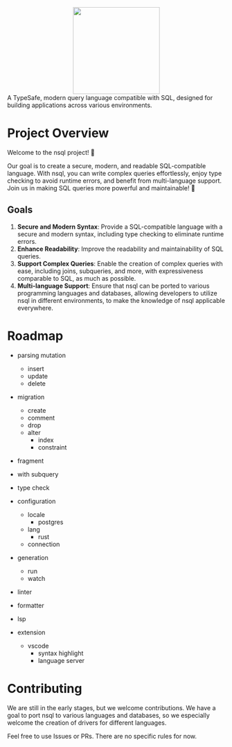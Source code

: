 <div align="center">
  <img src="https://github.com/shirakawayohane/next-sql/assets/7351910/4e6e7e61-8dc8-4e5f-b9c1-97b28de5a1e5" width="200" />
</div>
A TypeSafe, modern query language compatible with SQL, designed for building applications across various environments.

# Project Overview

Welcome to the nsql project! 🚀

Our goal is to create a secure, modern, and readable SQL-compatible language. With nsql, you can write complex queries effortlessly, enjoy type checking to avoid runtime errors, and benefit from multi-language support. Join us in making SQL queries more powerful and maintainable! 💪



## Goals
1. **Secure and Modern Syntax**: Provide a SQL-compatible language with a secure and modern syntax, including type checking to eliminate runtime errors.
2. **Enhance Readability**: Improve the readability and maintainability of SQL queries.
3. **Support Complex Queries**: Enable the creation of complex queries with ease, including joins, subqueries, and more, with expressiveness comparable to SQL, as much as possible.
4. **Multi-language Support**: Ensure that nsql can be ported to various programming languages and databases, allowing developers to utilize nsql in different environments, to make the knowledge of nsql applicable everywhere.

# Roadmap
- parsing mutation
  - insert
  - update
  - delete
- migration
  - create
  - comment
  - drop
  - alter
    - index
    - constraint

- fragment
- with subquery
- type check
- configuration
  - locale
    - postgres
  - lang
    - rust
  - connection
- generation
  - run
  - watch
- linter
- formatter
- lsp
- extension
  - vscode
    - syntax highlight
    - language server

# Contributing
We are still in the early stages, but we welcome contributions.
We have a goal to port nsql to various languages and databases, so we especially welcome the creation of drivers for different languages.

Feel free to use Issues or PRs. There are no specific rules for now.
